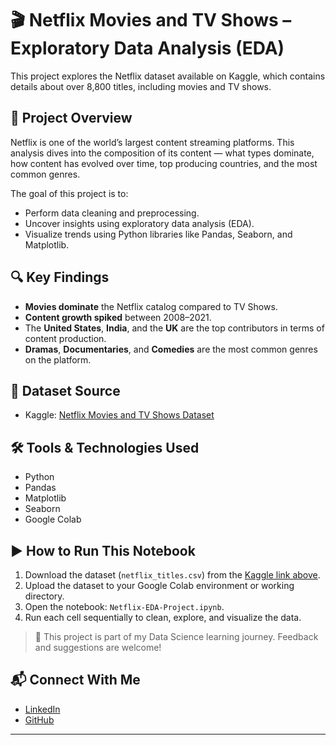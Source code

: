 # 🎬 Netflix Movies and TV Shows – Exploratory Data Analysis (EDA)

This project explores the Netflix dataset available on Kaggle, which contains details about over 8,800 titles, including movies and TV shows.

## 📌 Project Overview

Netflix is one of the world’s largest content streaming platforms. This analysis dives into the composition of its content — what types dominate, how content has evolved over time, top producing countries, and the most common genres.

The goal of this project is to:
- Perform data cleaning and preprocessing.
- Uncover insights using exploratory data analysis (EDA).
- Visualize trends using Python libraries like Pandas, Seaborn, and Matplotlib.

## 🔍 Key Findings

- **Movies dominate** the Netflix catalog compared to TV Shows.
- **Content growth spiked** between 2008–2021.
- The **United States**, **India**, and the **UK** are the top contributors in terms of content production.
- **Dramas**, **Documentaries**, and **Comedies** are the most common genres on the platform.

## 📂 Dataset Source

- Kaggle: [Netflix Movies and TV Shows Dataset](https://www.kaggle.com/datasets/shivamb/netflix-shows)

## 🛠️ Tools & Technologies Used

- Python
- Pandas
- Matplotlib
- Seaborn
- Google Colab

## ▶️ How to Run This Notebook

1. Download the dataset (`netflix_titles.csv`) from the [Kaggle link above](https://www.kaggle.com/datasets/shivamb/netflix-shows).
2. Upload the dataset to your Google Colab environment or working directory.
3. Open the notebook: `Netflix-EDA-Project.ipynb`.
4. Run each cell sequentially to clean, explore, and visualize the data.

> 📌 This project is part of my Data Science learning journey. Feedback and suggestions are welcome!

## 📬 Connect With Me

- [LinkedIn](https://www.linkedin.com/in/akash-karale/)
- [GitHub](https://github.com/akashkarale-255)

---

